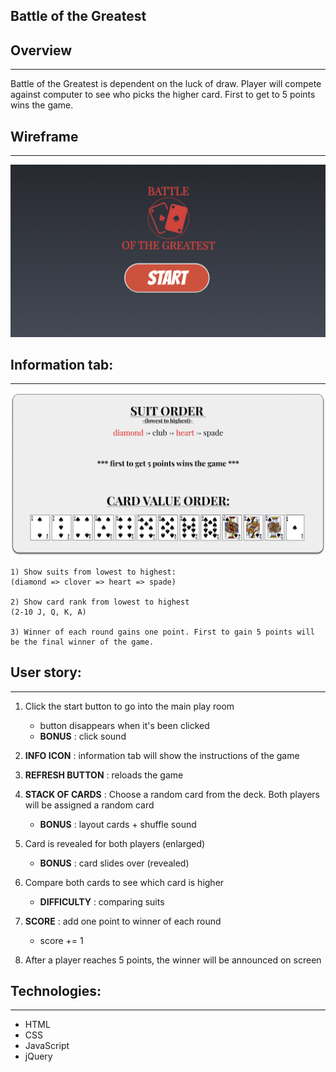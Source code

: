 ## Battle of the Greatest

## Overview 
---
Battle of the Greatest is dependent on the luck of draw. Player will compete against computer to see who picks the higher card. First to get to 5 points wins the game.


## Wireframe
---

![starting-page](images/starting-page.png)


## Information tab:
---

![info](images/info-card.png)


    1) Show suits from lowest to highest:
    (diamond => clover => heart => spade)

    2) Show card rank from lowest to highest
    (2-10 J, Q, K, A)

    3) Winner of each round gains one point. First to gain 5 points will be the final winner of the game.



## User story:
---
1) Click the start button to go into the main play room
    - button disappears when it's been clicked
    - **BONUS** : click sound

2) **INFO ICON** : information tab will show the instructions of the game

3) **REFRESH BUTTON** : reloads the game

4) **STACK OF CARDS** : Choose a random card from the deck. Both players will be assigned a random card
    - **BONUS** : layout cards + shuffle sound 

5) Card is revealed for both players (enlarged)
    - **BONUS** : card slides over (revealed)

6) Compare both cards to see which card is higher
    - **DIFFICULTY** : comparing suits

7) **SCORE** : add one point to winner of each round
    - score += 1

8) After a player reaches 5 points, the winner will be announced on screen

## Technologies:
---
- HTML
- CSS
- JavaScript
- jQuery
